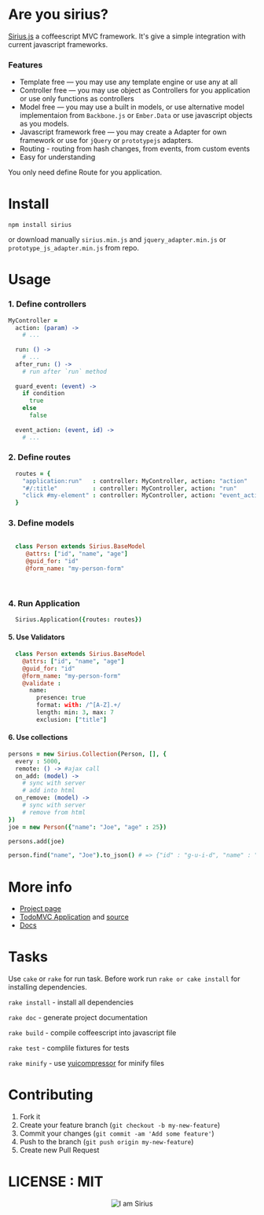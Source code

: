 # Are you sirius?


[Sirius.js](http://fntzr.github.com/sirius) a coffeescript MVC framework. It's give a simple integration with current javascript frameworks.

### Features


+ Template free — you may use any template engine or use any at all
+ Controller free — you may use object as Controllers for you application or use only functions as controllers
+ Model free — you may use a built in models, or use alternative model implementaion from `Backbone.js` or `Ember.Data` or use javascript objects as you models.
+ Javascript framework free — you may create a Adapter for own framework or use for `jQuery` or `prototypejs` adapters.
+ Routing - routing from hash changes, from events, from custom events
+ Easy for understanding

You only need define Route for you application.

# Install

`npm install sirius` 

or download manually `sirius.min.js` and `jquery_adapter.min.js` or `prototype_js_adapter.min.js` from repo.

# Usage

### 1. Define controllers

```coffee
MyController = 
  action: (param) ->
    # ...
  
  run: () ->
    # ...
  after_run: () ->
    # run after `run` method
    
  guard_event: (event) ->
    if condition 
      true 
    else 
      false
      
  event_action: (event, id) ->
    # ...

```

### 2. Define routes

```coffee
  routes = {
    "application:run"   : controller: MyController, action: "action"
    "#/:title"          : controller: MyController, action: "run"
    "click #my-element" : controller: MyController, action: "event_action", guard: "guard_event", data: "id"  
  } 

```

### 3. Define models

```coffee
  
  class Person extends Sirius.BaseModel
     @attrs: ["id", "name", "age"]
     @guid_for: "id"
     @form_name: "my-person-form"
          
   
```

### 4. Run Application

```coffee
  Sirius.Application({routes: routes}) 
```

#### 5. Use Validators

```coffee
  class Person extends Sirius.BaseModel
    @attrs: ["id", "name", "age"]
    @guid_for: "id"
    @form_name: "my-person-form"
    @validate :
      name:
        presence: true
        format: with: /^[A-Z].+/
        length: min: 3, max: 7
        exclusion: ["title"]
```

#### 6. Use collections

```coffee
persons = new Sirius.Collection(Person, [], {
  every : 5000,
  remote: () -> #ajax call
  on_add: (model) ->
    # sync with server
    # add into html
  on_remove: (model) ->
    # sync with server
    # remove from html
})
joe = new Person({"name": "Joe", "age" : 25})

persons.add(joe)

person.find("name", "Joe").to_json() # => {"id" : "g-u-i-d", "name" : "Joe", "age" : 25}
```


# More info

+ [Project page](http://fntzr.github.io/sirius)
+ [TodoMVC Application](http://fntzr.github.io/sirius/todomvc/index.html) and [source](https://github.com/fntzr/sirius/blob/master/todomvc/js/app.coffee)
+ [Docs](http://fntzr.github.io/sirius/doc/index.html)



# Tasks

Use `cake` or `rake` for run task. Before work run `rake or cake install` for installing dependencies.

`rake install` - install all dependencies

`rake doc` - generate project documentation

`rake build` - compile coffeescript into javascript file

`rake test` - complile fixtures for tests

`rake minify` - use [yuicompressor](https://github.com/yui/yuicompressor) for minify files

# Contributing

1. Fork it
2. Create your feature branch (`git checkout -b my-new-feature`)
3. Commit your changes (`git commit -am 'Add some feature'`)
4. Push to the branch (`git push origin my-new-feature`)
5. Create new Pull Request





# LICENSE : MIT

<p align="center">
  <img src="http://makeameme.org/media/created/YEAH-I-AM-n5trg3.jpg?raw=true" alt="I am Sirius"/>
</p>

